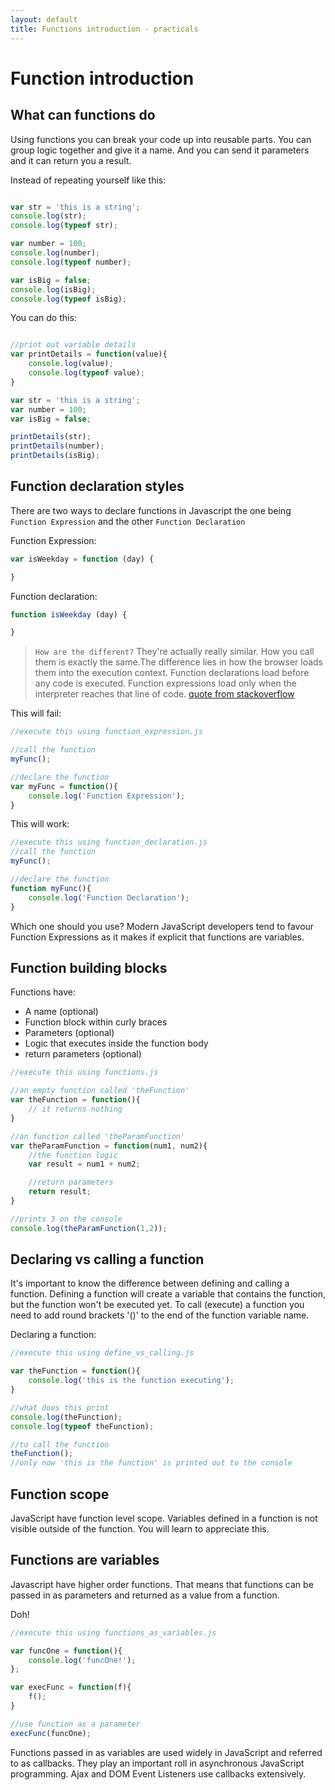 ```yaml
---
layout: default
title: Functions introduction - practicals
---
```

# Function introduction

## What can functions do

Using functions you can break your code up into reusable parts. You can group logic together and give it a name. And you can send it parameters and it can return you a result.

Instead of repeating yourself like this:

```javascript

var str = 'this is a string';
console.log(str);
console.log(typeof str);

var number = 100;
console.log(number);
console.log(typeof number);

var isBig = false;
console.log(isBig);
console.log(typeof isBig);

```

You can do this:

```javascript

//print out variable details
var printDetails = function(value){
    console.log(value);
    console.log(typeof value);
}

var str = 'this is a string';
var number = 100;
var isBig = false;

printDetails(str);
printDetails(number);
printDetails(isBig);

```

## Function declaration styles

There are two ways to declare functions in Javascript the one being `Function Expression` and the other `Function Declaration`


Function Expression:

```javascript
var isWeekday = function (day) {   

}
```

Function declaration:

```javascript
function isWeekday (day) {

}
```


> `How are the different?` They're actually really similar. How you call them is exactly the same.The difference lies in how the browser loads them into the execution context. Function declarations load before any code is executed. Function expressions load only when the interpreter reaches that line of code. [quote from stackoverflow](http://stackoverflow.com/questions/1013385/what-is-the-difference-between-a-function-expression-vs-declaration-in-javascrip)

This will fail:

```javascript
//execute this using function_expression.js

//call the function
myFunc();

//declare the function
var myFunc = function(){
    console.log('Function Expression');
}
```

This will work:

```javascript
//execute this using function_declaration.js
//call the function
myFunc();

//declare the function
function myFunc(){
    console.log('Function Declaration');
}
```

Which one should you use? Modern JavaScript developers tend to favour Function Expressions as it makes if explicit that functions are variables.

## Function building blocks

Functions have:

* A name (optional)
* Function block within curly braces
* Parameters (optional)
* Logic that executes inside the function body
* return parameters (optional)

```javascript
//execute this using functions.js

//an empty function called 'theFunction'
var theFunction = function(){
    // it returns nothing
}

//an function called 'theParamFunction'
var theParamFunction = function(num1, num2){
    //the function logic
    var result = num1 + num2;

    //return parameters
    return result;
}

//prints 3 on the console
console.log(theParamFunction(1,2));

```

## Declaring vs calling a function

It's important to know the difference between defining and calling a function. Defining a function will create a variable that contains the function, but the function won't be executed yet. To call (execute) a function you need to add round brackets '()' to the end of the function variable name.

Declaring a function:

```javascript
//execute this using define_vs_calling.js

var theFunction = function(){
    console.log('this is the function executing');
}

//what does this print
console.log(theFunction);
console.log(typeof theFunction);

//to call the function
theFunction();
//only now 'this is the function' is printed out to the console
```

## Function scope

JavaScript have function level scope. Variables defined in a function is not visible outside of the function. You will learn to appreciate this.

## Functions are variables

Javascript have higher order functions. That means that functions can be passed in as parameters and returned as a value from a function.

Doh!

```javascript
//execute this using functions_as_variables.js

var funcOne = function(){
    console.log('funcOne!');
};

var execFunc = function(f){
    f();
}

//use function as a parameter
execFunc(funcOne);
```

Functions passed in as variables are used widely in JavaScript and referred to as callbacks. They play an important roll in asynchronous JavaScript programming. Ajax and DOM Event Listeners use callbacks extensively.
